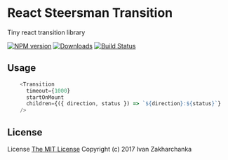 # React Steersman Transition

Tiny react transition library

[![NPM version][npm-image]][npm-url]
[![Downloads][downloads-image]][npm-url]
[![Build Status][travis-image]][travis-url]

## Usage

```javascript
    <Transition 
      timeout={1000} 
      startOnMount
      children={({ direction, status }) => `${direction}:${status}`}
    />
```

## License
License [The MIT License](http://opensource.org/licenses/MIT)
Copyright (c) 2017 Ivan Zakharchanka

[downloads-image]: https://img.shields.io/npm/dm/react-steersman-transition.svg
[npm-url]: https://www.npmjs.com/package/react-steersman-transition
[npm-image]: https://img.shields.io/npm/v/react-steersman-transition.svg

[travis-url]: https://travis-ci.org/3axap4eHko/react-steersman
[travis-image]: https://img.shields.io/travis/3axap4eHko/react-steersman/master.svg
